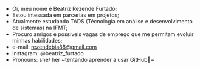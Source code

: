 - Oi, meu nome é Beatriz Rezende Furtado;
- Estou intessada em parcerias em projetos;
- Atualmente estudando TADS (Técnologia em análise e desenvolvimento de sistemas) na IFMT;
- Procuro amigos e possíveis vagas de emprego que me permitam evoluir minhas habilidades;
- e-mail: rezendebia88@gmail.com
- instagram: @beatriz_furtado
- Pronouns: she/ her
~tentando aprender a usar GitHub🙏~
